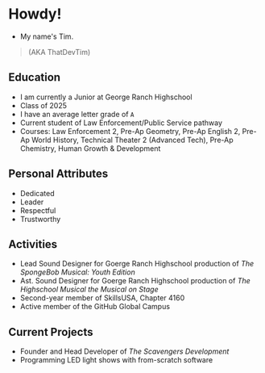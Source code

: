 # Howdy!
- My name's Tim.
> (AKA ThatDevTim)

## Education
- I am currently a Junior at George Ranch Highschool
- Class of 2025
- I have an average letter grade of `A`
- Current student of Law Enforcement/Public Service pathway
- Courses: Law Enforcement 2, Pre-Ap Geometry, Pre-Ap English 2, Pre-Ap World History, Technical Theater 2 (Advanced Tech), Pre-Ap Chemistry, Human Growth & Development 

## Personal Attributes
- Dedicated
- Leader
- Respectful
- Trustworthy

## Activities
- Lead Sound Designer for Goerge Ranch Highschool production of *The SpongeBob Musical: Youth Edition*
- Ast. Sound Designer for Goerge Ranch Highschool production of *The Highschool Musical the Musical on Stage*
- Second-year member of SkillsUSA, Chapter 4160 
- Active member of the GitHub Global Campus

## Current Projects
- Founder and Head Developer of *The Scavengers Development*
- Programming LED light shows with from-scratch software

